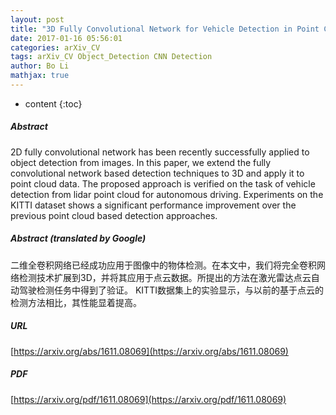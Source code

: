 ```yaml
---
layout: post
title: "3D Fully Convolutional Network for Vehicle Detection in Point Cloud"
date: 2017-01-16 05:56:01
categories: arXiv_CV
tags: arXiv_CV Object_Detection CNN Detection
author: Bo Li
mathjax: true
---
```


* content
{:toc}

##### Abstract
2D fully convolutional network has been recently successfully applied to object detection from images. In this paper, we extend the fully convolutional network based detection techniques to 3D and apply it to point cloud data. The proposed approach is verified on the task of vehicle detection from lidar point cloud for autonomous driving. Experiments on the KITTI dataset shows a significant performance improvement over the previous point cloud based detection approaches.

##### Abstract (translated by Google)
二维全卷积网络已经成功应用于图像中的物体检测。在本文中，我们将完全卷积网络检测技术扩展到3D，并将其应用于点云数据。所提出的方法在激光雷达点云自动驾驶检测任务中得到了验证。 KITTI数据集上的实验显示，与以前的基于点云的检测方法相比，其性能显着提高。

##### URL
[https://arxiv.org/abs/1611.08069](https://arxiv.org/abs/1611.08069)

##### PDF
[https://arxiv.org/pdf/1611.08069](https://arxiv.org/pdf/1611.08069)


